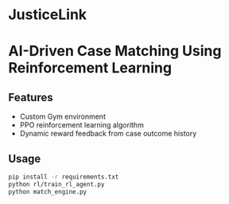 # JusticeLink
# AI-Driven Case Matching Using Reinforcement Learning
## Features
- Custom Gym environment
- PPO reinforcement learning algorithm
- Dynamic reward feedback from case outcome history

## Usage
```bash
pip install -r requirements.txt
python rl/train_rl_agent.py
python match_engine.py
```
